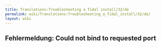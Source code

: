 ```yaml
---
title: Translations:Troubleshooting a Tidal install/32/de
permalink: wiki/Translations:Troubleshooting_a_Tidal_install/32/de/
layout: wiki
---
```


## Fehlermeldung: Could not bind to requested port
